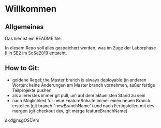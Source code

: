 # Willkommen

## Allgemeines

Das hier ist ein README file.

In diesem Repo soll alles gespeichert werden, was im Zuge der Laborphase II in SE2 im SoSe2019 entsteht.

## How to Git:

* goldene Regel: the Master branch is always deployable (in anderen Worten: keine Änderungen am Master branch vornehmen, außer fertige Teilprojekte pushen
* als allererstes immer git pull, um auf dem aktuellsten Stand zu sein
* nach Möglichkeit für neue Feature/Inhalte immer einen neuen Branch erstellen (git branch "newBranchName") und nach Fertigstellen mit dev mergen (git checkout dev, git merge featureBranchName)

s<dgjnsgOSDVm